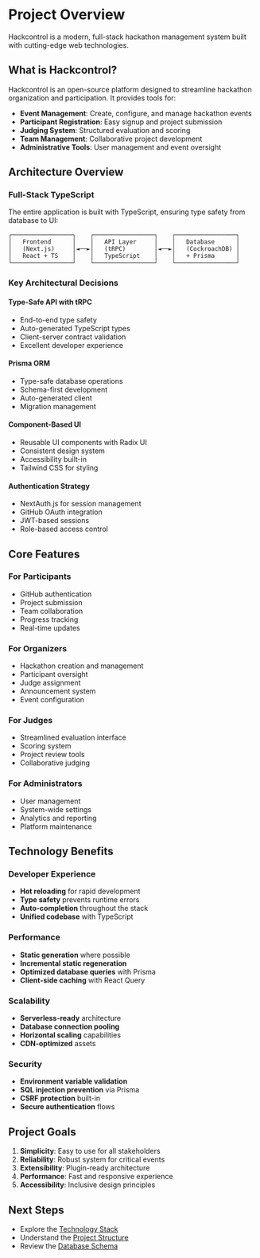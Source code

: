 # Project Overview

Hackcontrol is a modern, full-stack hackathon management system built with cutting-edge web technologies.

## What is Hackcontrol?

Hackcontrol is an open-source platform designed to streamline hackathon organization and participation. It provides tools for:

- **Event Management**: Create, configure, and manage hackathon events
- **Participant Registration**: Easy signup and project submission
- **Judging System**: Structured evaluation and scoring
- **Team Management**: Collaborative project development
- **Administrative Tools**: User management and event oversight

## Architecture Overview

### Full-Stack TypeScript
The entire application is built with TypeScript, ensuring type safety from database to UI:

```
┌─────────────────┐    ┌─────────────────┐    ┌─────────────────┐
│   Frontend      │    │   API Layer     │    │   Database      │
│   (Next.js)     │◄──►│   (tRPC)        │◄──►│   (CockroachDB) │
│   React + TS    │    │   TypeScript    │    │   + Prisma      │
└─────────────────┘    └─────────────────┘    └─────────────────┘
```

### Key Architectural Decisions

#### Type-Safe API with tRPC
- End-to-end type safety
- Auto-generated TypeScript types
- Client-server contract validation
- Excellent developer experience

#### Prisma ORM
- Type-safe database operations
- Schema-first development
- Auto-generated client
- Migration management

#### Component-Based UI
- Reusable UI components with Radix UI
- Consistent design system
- Accessibility built-in
- Tailwind CSS for styling

#### Authentication Strategy
- NextAuth.js for session management
- GitHub OAuth integration
- JWT-based sessions
- Role-based access control

## Core Features

### For Participants
- GitHub authentication
- Project submission
- Team collaboration
- Progress tracking
- Real-time updates

### For Organizers
- Hackathon creation and management
- Participant oversight
- Judge assignment
- Announcement system
- Event configuration

### For Judges
- Streamlined evaluation interface
- Scoring system
- Project review tools
- Collaborative judging

### For Administrators
- User management
- System-wide settings
- Analytics and reporting
- Platform maintenance

## Technology Benefits

### Developer Experience
- **Hot reloading** for rapid development
- **Type safety** prevents runtime errors
- **Auto-completion** throughout the stack
- **Unified codebase** with TypeScript

### Performance
- **Static generation** where possible
- **Incremental static regeneration**
- **Optimized database queries** with Prisma
- **Client-side caching** with React Query

### Scalability
- **Serverless-ready** architecture
- **Database connection pooling**
- **Horizontal scaling** capabilities
- **CDN-optimized** assets

### Security
- **Environment variable validation**
- **SQL injection prevention** via Prisma
- **CSRF protection** built-in
- **Secure authentication** flows

## Project Goals

1. **Simplicity**: Easy to use for all stakeholders
2. **Reliability**: Robust system for critical events
3. **Extensibility**: Plugin-ready architecture
4. **Performance**: Fast and responsive experience
5. **Accessibility**: Inclusive design principles

## Next Steps

- Explore the [Technology Stack](tech-stack.md)
- Understand the [Project Structure](project-structure.md)
- Review the [Database Schema](database-schema.md)
